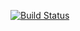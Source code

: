 [![Build Status](https://travis-ci.org/benraabe/jasmine-ci.svg?branch=master)](https://travis-ci.org/benraabe/jasmine-ci)